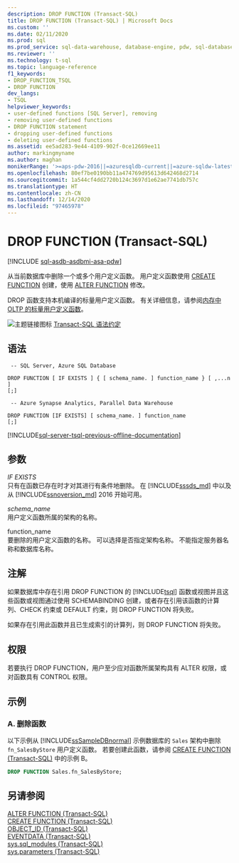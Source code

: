 ```yaml
---
description: DROP FUNCTION (Transact-SQL)
title: DROP FUNCTION (Transact-SQL) | Microsoft Docs
ms.custom: ''
ms.date: 02/11/2020
ms.prod: sql
ms.prod_service: sql-data-warehouse, database-engine, pdw, sql-database
ms.reviewer: ''
ms.technology: t-sql
ms.topic: language-reference
f1_keywords:
- DROP_FUNCTION_TSQL
- DROP FUNCTION
dev_langs:
- TSQL
helpviewer_keywords:
- user-defined functions [SQL Server], removing
- removing user-defined functions
- DROP FUNCTION statement
- dropping user-defined functions
- deleting user-defined functions
ms.assetid: ee5ad283-9e44-4109-902f-0ce12669ee11
author: markingmyname
ms.author: maghan
monikerRange: '>=aps-pdw-2016||=azuresqldb-current||=azure-sqldw-latest||>=sql-server-2016||>=sql-server-linux-2017||=azuresqldb-mi-current'
ms.openlocfilehash: 80ef7be0190bb11a474769d95613d642468d2714
ms.sourcegitcommit: 1a544cf4dd2720b124c3697d1e62ae7741db757c
ms.translationtype: HT
ms.contentlocale: zh-CN
ms.lasthandoff: 12/14/2020
ms.locfileid: "97465978"
---
```

# <a name="drop-function-transact-sql"></a>DROP FUNCTION (Transact-SQL)
[!INCLUDE [sql-asdb-asdbmi-asa-pdw](../../includes/applies-to-version/sql-asdb-asdbmi-asa-pdw.md)]

  从当前数据库中删除一个或多个用户定义函数。 用户定义函数使用 [CREATE FUNCTION](../../t-sql/statements/create-function-transact-sql.md) 创建，使用 [ALTER FUNCTION](../../t-sql/statements/alter-function-transact-sql.md) 修改。  
  
 DROP 函数支持本机编译的标量用户定义函数。 有关详细信息，请参阅[内存中 OLTP 的标量用户定义函数](../../relational-databases/in-memory-oltp/scalar-user-defined-functions-for-in-memory-oltp.md)。  
  
 ![主题链接图标](../../database-engine/configure-windows/media/topic-link.gif "“主题链接”图标") [Transact-SQL 语法约定](../../t-sql/language-elements/transact-sql-syntax-conventions-transact-sql.md)  
  
## <a name="syntax"></a>语法  
  
```syntaxsql
 -- SQL Server, Azure SQL Database 

DROP FUNCTION [ IF EXISTS ] { [ schema_name. ] function_name } [ ,...n ]   
[;]
```

```syntaxsql
 -- Azure Synapse Analytics, Parallel Data Warehouse 

DROP FUNCTION [IF EXISTS] [ schema_name. ] function_name
[;] 
```  
   
  
[!INCLUDE[sql-server-tsql-previous-offline-documentation](../../includes/sql-server-tsql-previous-offline-documentation.md)]

## <a name="arguments"></a>参数
 *IF EXISTS*    
 只有在函数已存在时才对其进行有条件地删除。 在 [!INCLUDE[sssds_md](../../includes/sssds-md.md)] 中以及从 [!INCLUDE[ssnoversion_md](../../includes/ssnoversion-md.md)] 2016 开始可用。
  
 *schema_name*  
 用户定义函数所属的架构的名称。  
  
 function_name  
 要删除的用户定义函数的名称。 可以选择是否指定架构名称。 不能指定服务器名称和数据库名称。  
  
## <a name="remarks"></a>注解  
 如果数据库中存在引用 DROP FUNCTION 的 [!INCLUDE[tsql](../../includes/tsql-md.md)] 函数或视图并且这些函数或视图通过使用 SCHEMABINDING 创建，或者存在引用该函数的计算列、CHECK 约束或 DEFAULT 约束，则 DROP FUNCTION 将失败。  
  
 如果存在引用此函数并且已生成索引的计算列，则 DROP FUNCTION 将失败。  
  
## <a name="permissions"></a>权限  
 若要执行 DROP FUNCTION，用户至少应对函数所属架构具有 ALTER 权限，或对函数具有 CONTROL 权限。  
  
## <a name="examples"></a>示例  
  
### <a name="a-dropping-a-function"></a>A. 删除函数  
 以下示例从 [!INCLUDE[ssSampleDBnormal](../../includes/sssampledbnormal-md.md)] 示例数据库的 `Sales` 架构中删除 `fn_SalesByStore` 用户定义函数。 若要创建此函数，请参阅 [CREATE FUNCTION (Transact-SQL)](../../t-sql/statements/create-function-transact-sql.md) 中的示例 B。  
  
```sql  
DROP FUNCTION Sales.fn_SalesByStore;  
```  
  
## <a name="see-also"></a>另请参阅  
 [ALTER FUNCTION &#40;Transact-SQL&#41;](../../t-sql/statements/alter-function-transact-sql.md)   
 [CREATE FUNCTION (Transact-SQL)](../../t-sql/statements/create-function-transact-sql.md)   
 [OBJECT_ID (Transact-SQL)](../../t-sql/functions/object-id-transact-sql.md)   
 [EVENTDATA (Transact-SQL)](../../t-sql/functions/eventdata-transact-sql.md)   
 [sys.sql_modules (Transact-SQL)](../../relational-databases/system-catalog-views/sys-sql-modules-transact-sql.md)   
 [sys.parameters (Transact-SQL)](../../relational-databases/system-catalog-views/sys-parameters-transact-sql.md)  
  
  
